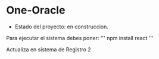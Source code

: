 <h1>One-Oracle</h1>

- Estado del proyecto: en construccion.

Para ejecutar el sistema debes poner:
''' npm install react '''

Actualiza en sistema de Registro 2
